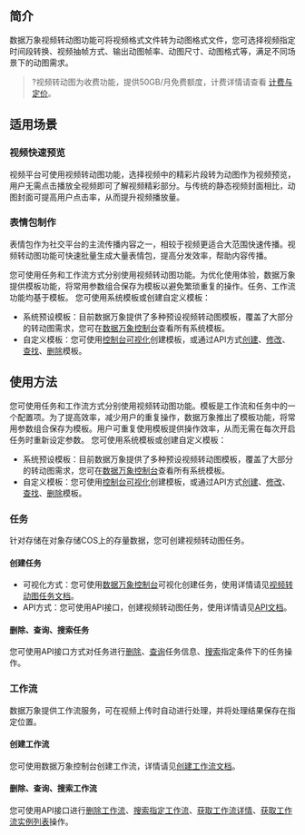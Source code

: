 ## 简介

数据万象视频转动图功能可将视频格式文件转为动图格式文件，您可选择视频指定时间段转换、视频抽帧方式、输出动图帧率、动图尺寸、动图格式等，满足不同场景下的动图需求。

>?视频转动图为收费功能，提供50GB/月免费额度，计费详情请查看 [计费与定价](https://cloud.tencent.com/document/product/460/6970#.E5.AA.92.E4.BD.93.E5.A4.84.E7.90.86.E8.B4.B9.E7.94.A8)。


## 适用场景

### 视频快速预览

视频平台可使用视频转动图功能，选择视频中的精彩片段转为动图作为视频预览，用户无需点击播放全视频即可了解视频精彩部分。与传统的静态视频封面相比，动图封面可提高用户点击率，从而提升视频播放量。

### 表情包制作

表情包作为社交平台的主流传播内容之一，相较于视频更适合大范围快速传播。视频转动图功能可快速批量生成大量表情包，提高分发效率，帮助内容传播。

您可使用任务和工作流方式分别使用视频转动图功能。为优化使用体验，数据万象提供模板功能，将常用参数组合保存为模板以避免繁琐重复的操作。任务、工作流功能均基于模板。
您可使用系统模板或创建自定义模板：
- 系统预设模板：目前数据万象提供了多种预设视频转动图模板，覆盖了大部分的转动图需求，您可在[数据万象控制台](https://console.cloud.tencent.com/ci)查看所有系统模板。
- 自定义模板：您可使用[控制台可视化](https://cloud.tencent.com/document/product/460/46490#.E8.A7.86.E9.A2.91.E8.BD.AC.E5.8A.A8.E5.9B.B)创建模板，或通过API方式[创建](https://cloud.tencent.com/document/product/460/46989)、[修改](https://cloud.tencent.com/document/product/460/46992)、[查找](https://cloud.tencent.com/document/product/460/46991)、[删除](https://cloud.tencent.com/document/product/460/46990)模板。

## 使用方法

您可使用任务和工作流方式分别使用视频转动图功能。模板是工作流和任务中的一个配置项。为了提高效率，减少用户的重复操作，数据万象推出了模板功能，将常用参数组合保存为模板。用户可重复使用模板提供操作效率，从而无需在每次开启任务时重新设定参数。 您可使用系统模板或创建自定义模板：
- 系统预设模板：目前数据万象提供了多种预设视频转动图模板，覆盖了大部分的转动图需求，您可在[数据万象控制台](https://console.cloud.tencent.com/ci)查看所有系统模板。
- 自定义模板：您可使用[控制台可视化](https://cloud.tencent.com/document/product/460/46490#.E8.A7.86.E9.A2.91.E8.BD.AC.E5.8A.A8.E5.9B.B)创建模板，或通过API方式[创建](https://cloud.tencent.com/document/product/460/46989)、[修改](https://cloud.tencent.com/document/product/460/46992)、[查找](https://cloud.tencent.com/document/product/460/46991)、[删除](https://cloud.tencent.com/document/product/460/46990)模板。


### 任务
针对存储在对象存储COS上的存量数据，您可创建视频转动图任务。

#### 创建任务
- 可视化方式：您可使用[数据万象控制台](https://console.cloud.tencent.com/ci)可视化创建任务，使用详情请见[视频转动图任务文档](https://cloud.tencent.com/document/product/460/46489#.E5.88.9B.E5.BB.BA.E8.A7.86.E9.A2.91.E8.BD.AC.E5.8A.A8.E5.9B.BE.E4.BB.BB.E5.8A.A1)。
- API方式：您可使用API接口，创建视频转动图任务，使用详情请见[API文档](https://cloud.tencent.com/document/product/460/38936)。

#### 删除、查询、搜索任务
您可使用API接口方式对任务进行[删除](https://cloud.tencent.com/document/product/460/38939)、[查询](https://cloud.tencent.com/document/product/460/38937)任务信息、[搜索](https://cloud.tencent.com/document/product/460/38938)指定条件下的任务操作。


### 工作流
数据万象提供工作流服务，可在视频上传时自动进行处理，并将处理结果保存在指定位置。

#### 创建工作流
您可使用数据万象控制台创建工作流，详情请见[创建工作流文档](https://cloud.tencent.com/document/product/460/46488#.E5.88.9B.E5.BB.BA.E5.B7.A5.E4.BD.9C.E6.B5.81)。

#### 删除、查询、搜索工作流
您可使用API接口进行[删除工作流](https://cloud.tencent.com/document/product/460/45947)、[搜索指定工作流](https://cloud.tencent.com/document/product/460/45948)、[获取工作流详情](https://cloud.tencent.com/document/product/460/45949)、[获取工作流实例列表](https://cloud.tencent.com/document/product/460/45950)操作。



